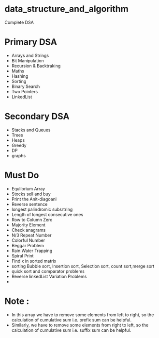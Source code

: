 # data_structure_and_algorithm

Complete DSA

# Primary DSA
* Arrays and Strings
* Bit Manipulation
* Recursion & Backtraking
* Maths
* Hashing 
* Sorting
* Binary Search 
* Two Pointers
* LinkedList
  
# Secondary DSA
* Stacks and Queues
* Trees
* Heaps
* Greedy 
* DP
* graphs

# Must Do

- Equlibrium Array
- Stocks sell and buy
- Print the Anit-diagoanl
- Reverse sentence
- longest palindromic subsrtring
- Length of longest consecutive ones
- Row to Column Zero
- Majority Element
- Check anagrams
- N/3 Repeat Number
- Colorful Number
- Beggar Problem
- Rain Water Trapping
- Spiral Print
- Find x in sorted matrix
- sorting Bubble sort, Insertion sort, Selection sort, count sort,merge sort
- quick sort and comparator problems
- Reverse linkedList Variation Problems
- 


# Note :

- In this array we have to remove some elements from left to right, so the calculation of cumulative sum i.e. prefix sum can be helpful.
- Similarly, we have to remove some elements from right to left, so the calculation of cumulative sum i.e. suffix sum can be helpful.
